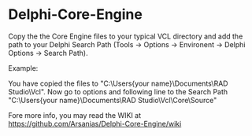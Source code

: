 # Delphi-Core-Engine

Copy the the Core Engine files to your typical VCL directory and add the path to your Delphi Search Path (Tools -> Options -> Environent -> Delphi Options -> Search Path). 

Example:

You have copied the files to "C:\Users\{your name}\Documents\RAD Studio\Vcl\".
Now go to options and following line to the Search Path "C:\Users\{your name}\Documents\RAD Studio\Vcl\Core\Source"

Fore more info, you may read the WIKI at
https://github.com/Arsanias/Delphi-Core-Engine/wiki
